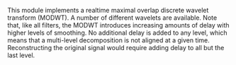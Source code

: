 
[comment]: # (TimeSeriesCanvasModule)
This module implements a realtime maximal overlap discrete wavelet transform (MODWT). A number of different wavelets are available. Note that, like all filters, the MODWT introduces increasing amounts of delay with higher levels of smoothing. No additional delay is added to any level, which means that a multi-level decomposition is not aligned at a given time. Reconstructing the original signal would require adding delay to all but the last level.
